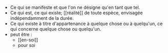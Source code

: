 - Ce qui se manifeste et que l'on ne désigne qu'en tant que tel.
- Ce qui est, ce qui existe; [[réalité]] de toute espèce, envisagée indépendamment de la durée.
- Ce qui existe à titre d'appartenance à quelque chose ou à quelqu'un, ce qui concerne quelque chose ou quelqu'un.
- peut être :
	- [[en-soi]]
	- pour soi